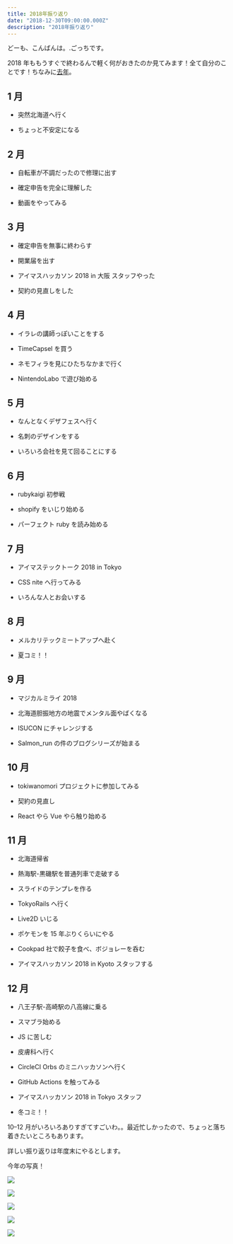 ```yaml
---
title: 2018年振り返り
date: "2018-12-30T09:00:00.000Z"
description: "2018年振り返り"
---
```


どーも、こんばんは。.ごっちです。

2018 年ももうすぐで終わるんで軽く何がおきたのか見てみます！全て自分のことです！ちなみに[去年](https://medium.com/@gggooottto/2017%E5%B9%B4%E6%8C%AF%E3%82%8A%E8%BF%94%E3%82%8A-df13505cdbe4)。

## 1 月

- 突然北海道へ行く

- ちょっと不安定になる

## 2 月

- 自転車が不調だったので修理に出す

- 確定申告を完全に理解した

- 動画をやってみる

## 3 月

- 確定申告を無事に終わらす

- 開業届を出す

- アイマスハッカソン 2018 in 大阪 スタッフやった

- 契約の見直しをした

## 4 月

- イラレの講師っぽいことをする

- TimeCapsel を買う

- ネモフィラを見にひたちなかまで行く

- NintendoLabo で遊び始める

## 5 月

- なんとなくデザフェスへ行く

- 名刺のデザインをする

- いろいろ会社を見て回ることにする

## 6 月

- rubykaigi 初参戦

- shopify をいじり始める

- パーフェクト ruby を読み始める

## 7 月

- アイマステックトーク 2018 in Tokyo

- CSS nite へ行ってみる

- いろんな人とお会いする

## 8 月

- メルカリテックミートアップへ赴く

- 夏コミ！！

## 9 月

- マジカルミライ 2018

- 北海道胆振地方の地震でメンタル面やばくなる

- ISUCON にチャレンジする

- Salmon_run の件のブログシリーズが始まる

## 10 月

- tokiwanomori プロジェクトに参加してみる

- 契約の見直し

- React やら Vue やら触り始める

## 11 月

- 北海道帰省

- 熱海駅-黒磯駅を普通列車で走破する

- スライドのテンプレを作る

- TokyoRails へ行く

- Live2D いじる

- ポケモンを 15 年ぶりくらいにやる

- Cookpad 社で餃子を食べ、ボジョレーを呑む

- アイマスハッカソン 2018 in Kyoto スタッフする

## 12 月

- 八王子駅-高崎駅の八高線に乗る

- スマブラ始める

- JS に苦しむ

- 皮膚科へ行く

- CircleCI Orbs のミニハッカソンへ行く

- GitHub Actions を触ってみる

- アイマスハッカソン 2018 in Tokyo スタッフ

- 冬コミ！！

10–12 月がいろいろありすぎてすごいわ。。最近忙しかったので、ちょっと落ち着きたいところもあります。

詳しい振り返りは年度末にやるとします。

今年の写真！

![](https://cdn-images-1.medium.com/max/3572/1*49RZdkqeDfdWzYAaK2XAJw.jpeg)

![](https://cdn-images-1.medium.com/max/4762/1*YMQAQRoSc59S7J3-XtF1dA.jpeg)

![](https://cdn-images-1.medium.com/max/4762/1*VHuKUd1uuVGcWc5CCyEXFw.jpeg)

![](https://cdn-images-1.medium.com/max/4992/1*u_DX6i-tlNAeu-4UmOrqqA.jpeg)

![](https://cdn-images-1.medium.com/max/2996/1*jXNYW2ux3zcg-GpQ7yvvcQ.jpeg)
